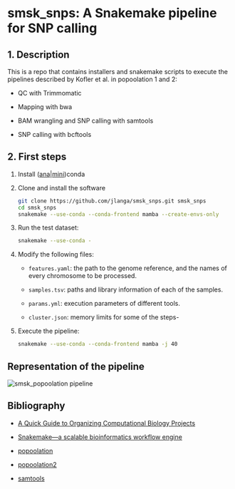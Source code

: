 # smsk_snps: A Snakemake pipeline for SNP calling


## 1. Description

This is a repo that contains installers and snakemake scripts to execute the pipelines described by Kofler et al. in popoolation 1 and 2:

- QC with Trimmomatic

- Mapping with bwa

- BAM wrangling and SNP calling with samtools

- SNP calling with bcftools


## 2. First steps


1. Install ([ana](https://www.continuum.io/downloads)|[mini](http://conda.pydata.org/miniconda.html))conda

2. Clone and install the software

    ```sh
    git clone https://github.com/jlanga/smsk_snps.git smsk_snps
    cd smsk_snps
    snakemake --use-conda --conda-frontend mamba --create-envs-only
    ```

3. Run the test dataset:

    ```sh
    snakemake --use-conda -
    ```

4. Modify the following files:

    - `features.yaml`: the path to the genome reference, and the names of every chromosome to be processed.

    - `samples.tsv`: paths and library information of each of the samples.

    - `params.yml`: execution parameters of different tools.

    - `cluster.json`: memory limits for some of the steps-

5. Execute the pipeline:

    ```sh
    snakemake --use-conda --conda-frontend mamba -j 40
    ```

## Representation of the pipeline

![smsk_popoolation pipeline](https://cdn.rawgit.com/jlanga/smsk_snps/master/rulegraph.svg)

## Bibliography

- [A Quick Guide to Organizing Computational Biology Projects](http://journals.plos.org/ploscompbiol/article?id=10.1371/journal.pcbi.1000424)

- [Snakemake—a scalable bioinformatics workflow engine](http://bioinformatics.oxfordjournals.org/content/28/19/2520)

- [popoolation](https://sourceforge.net/p/popoolation/wiki/Main/)

- [popoolation2](https://sourceforge.net/p/popoolation2/wiki/Main/)

- [samtools](http://www.htslib.org/)
